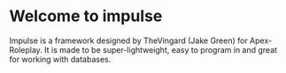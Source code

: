 # Welcome to impulse
Impulse is a framework designed by TheVingard (Jake Green) for Apex-Roleplay. It is made to be super-lightweight, easy to program in and great for working with databases.
